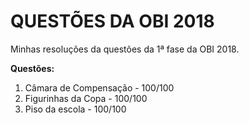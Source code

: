 <h1> QUESTÕES DA OBI 2018 </h1>

Minhas resoluções da questões da 1ª fase da OBI 2018.

<b> Questões: </b>

<ol>
  <li>Câmara de Compensação - 100/100</li>
  <li>Figurinhas da Copa - 100/100</li>
  <li>Piso da escola - 100/100</li>
<ol>
